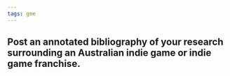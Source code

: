```yaml
---
tags: gme
---
```

## Post an annotated bibliography of your research surrounding an Australian indie game or indie game franchise.
